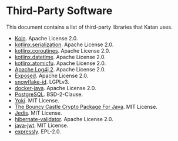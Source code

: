 # Third-Party Software
This document contains a list of third-party libraries that Katan uses.

* [Koin](https://github.com/InsertKoinIO/koin). Apache License 2.0.
* [kotlinx.serialization](https://github.com/Kotlin/kotlinx.serialization). Apache License 2.0.
* [kotlinx.coroutines](https://github.com/Kotlin/kotlinx.coroutines). Apache License 2.0.
* [kotlinx.datetime](https://github.com/Kotlin/kotlinx-datetime). Apache License 2.0.
* [kotlinx.atomicfu](https://github.com/Kotlin/kotlinx-atomicfu). Apache License 2.0.
* [Apache Log4j 2](https://logging.apache.org/log4j/2.x/). Apache License 2.0.
* [Exposed](https://github.com/JetBrains/Exposed/). Apache License 2.0.
* [snowflake-id](https://github.com/phxql/snowflake-id). LGPLv3.
* [docker-java](https://github.com/docker-java/docker-java). Apache License 2.0.
* [PostgreSQL](https://jdbc.postgresql.org/). BSD-2-Clause.
* [Yoki](https://github.com/DevNatan/yoki). MIT License.
* [The Bouncy Castle Crypto Package For Java](https://github.com/bcgit/bc-java). MIT License.
* [Jedis](https://github.com/redis/jedis). MIT License.
* [hibernate-validator](https://github.com/hibernate/hibernate-validator). Apache License 2.0.
* [java-jwt](https://github.com/auth0/java-jwt). MIT License.
* [expressly](https://mvnrepository.com/artifact/org.glassfish.expressly/expressly). EPL-2.0.